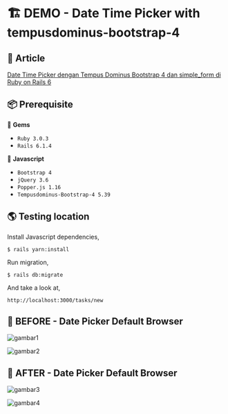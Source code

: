 # 🏗️ DEMO - Date Time Picker with tempusdominus-bootstrap-4

## 📑 Article

[Date Time Picker dengan Tempus Dominus Bootstrap 4 dan simple_form di Ruby on Rails 6](https://bandithijo.github.io/blog/datetimepicker-dengan-tempusdominus-bootstrap-4-di-rails)

## 📦 Prerequisite

💎 **Gems**

- `Ruby 3.0.3`
- `Rails 6.1.4`

📜 **Javascript**

- `Bootstrap 4`
- `jQuery 3.6`
- `Popper.js 1.16`
- `Tempusdominus-Bootstrap-4 5.39`


## 🌎 Testing location

Install Javascript dependencies,

```
$ rails yarn:install
```

Run migration,

```
$ rails db:migrate
```

And take a look at,

```
http://localhost:3000/tasks/new
```


## 🐤 BEFORE - Date Picker Default Browser

![gambar1](https://i.postimg.cc/XqVyw4DD/gambar-01.gif)

![gambar2](https://i.postimg.cc/L821WhrX/gambar-03.png)


## 🐓 AFTER - Date Picker Default Browser

![gambar3](https://i.postimg.cc/85R7P4SS/gambar-02.gif)

![gambar4](https://i.postimg.cc/VkgCPm8F/gambar-04.png)
